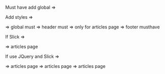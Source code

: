 Must have add global =>

<link
href="https://fonts.googleapis.com/css2?family=M+PLUS+1p:wght@500;800&family=Montserrat:wght@600&family=Russo+One&display=swap"
rel="stylesheet">
<link 
href="https://fonts.googleapis.com/css2?family=Roboto+Condensed:wght@300;400;700&family=Roboto:ital,wght@1,900&display=swap"
rel="stylesheet">
<link  href="https://cdn.jsdelivr.net/npm/bootstrap@5.1.3/dist/css/bootstrap.min.css"
rel="stylesheet" integrity="sha384-1BmE4kWBq78iYhFldvKuhfTAU6auU8tT94WrHftjDbrCEXSU1oBoqyl2QvZ6jIW3"
crossorigin="anonymous">
<script  src="https://cdn.jsdelivr.net/npm/bootstrap@5.1.3/dist/js/bootstrap.bundle.min.js"
integrity="sha384-ka7Sk0Gln4gmtz2MlQnikT1wXgYsOg+OMhuP+IlRH9sENBO0LRn5q+8nbTov4+1p"
crossorigin="anonymous"></script>

Add styles =>

<link rel="stylesheet" type="text/css" href="assets/styles/global.css">   => global must
<link rel="stylesheet" type="text/css" href="assets/styles/header.css">   => header must
<link rel="stylesheet" type="text/css" href="assets/styles/articles.css"> => only for articles page
<link rel="stylesheet" type="text/css" href="assets/styles/footer.css">   => footer musthave

If Slick => 
 <link rel="stylesheet" type="text/css" href="//cdn.jsdelivr.net/npm/slick-carousel@1.8.1/slick/slick.css"/> => articles page

If use JQuery and Slick =>
<script src="https://ajax.googleapis.com/ajax/libs/jquery/3.5.1/jquery.min.js"></script> => articles page
<script type="text/javascript" src="//cdn.jsdelivr.net/npm/slick-carousel@1.8.1/slick/slick.min.js"></script> => articles page
<script src="assets//js/articlesPageSlick.js"></script> => articles page